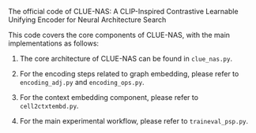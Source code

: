 The official code of CLUE-NAS: A CLIP-Inspired Contrastive Learnable Unifying Encoder for Neural Architecture Search

This code covers the core components of CLUE-NAS, with the main implementations as follows:

1. The core architecture of CLUE-NAS can be found in `clue_nas.py`.

2. For the encoding steps related to graph embedding, please refer to `encoding_adj.py` and `encoding_ops.py`.

3. For the context embedding component, please refer to `cell2ctxtembd.py`.

4. For the main experimental workflow, please refer to `traineval_psp.py`.
